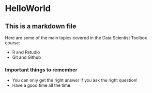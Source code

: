 HelloWorld
===================
## This is a markdown file
Here are some of the main topics covered in the Data Scientist Toolbox course:
* R and Rstudio
* Git and Github

### Important things to remember
* You can only get the right answer if you ask the right question!
* Have a good time all the time.
